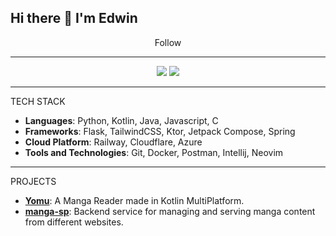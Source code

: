 ## Hi there 👋 I'm Edwin

<link href="https://fonts.googleapis.com/css2?family=Nunito&display=swap" rel="stylesheet">

<div align="center">
Follow
</div>

---

<div align="center">
<span>
  <a target="_blank" href="https://x.com/yamlof"><img src="https://img.shields.io/badge/X-%23000000.svg?style=for-the-badge&logo=X&logoColor=white"></a>
  <a target="_blank" href="https://www.linkedin.com/in/edwin-igbinoba-james/"><img src="https://custom-icon-badges.demolab.com/badge/LinkedIn-0A66C2?style=for-the-badge&logo=linkedin-white&logoColor=fff"></a>
</span>
</div>

---

TECH STACK

- **Languages**: Python, Kotlin, Java, Javascript, C
- **Frameworks**: Flask, TailwindCSS, Ktor, Jetpack Compose, Spring
- **Cloud Platform**: Railway, Cloudflare, Azure
- **Tools and Technologies**: Git, Docker, Postman, Intellij, Neovim

---

PROJECTS

- [**Yomu**](https://github.com/yamlof/Yomu):
  A Manga Reader made in Kotlin MultiPlatform.
- [**manga-sp**](https://github.com/yamlof/manga-sp):
  Backend service for managing and serving manga content from different websites.


    
    

